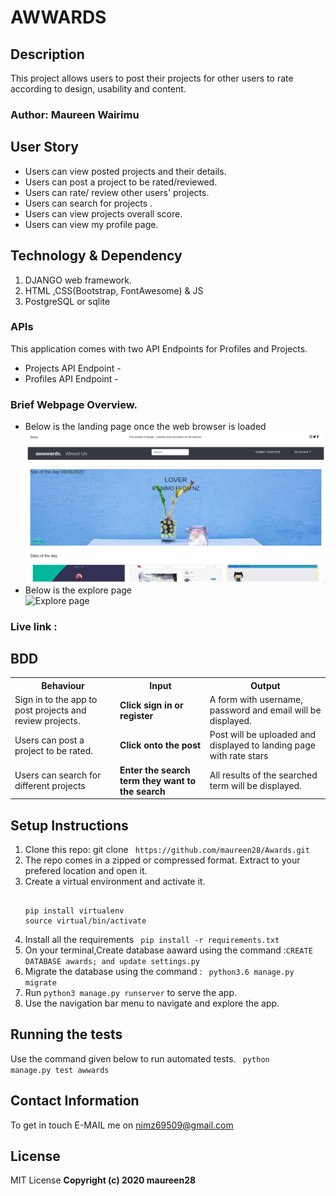 # AWWARDS

## Description
This project allows users to post their projects for other users to rate according to design, usability and content.

### Author: Maureen Wairimu

## User Story

<ul>
<li>Users can view posted projects and their details.</li>
<li>Users can post a project to be rated/reviewed.</li>
<li>Users can rate/ review other users' projects.</li>
<li>Users can search for projects .</li>
<li>Users can view projects overall score.</li>
<li>Users can view my profile page.</li>
</ul>


## Technology & Dependency

<ol>
<li>DJANGO web framework.</li>
<li>HTML ,CSS(Bootstrap, FontAwesome) & JS </li>
<li>PostgreSQL or sqlite</li>
</ol>

### APIs
This application comes with two API Endpoints for Profiles and Projects.

<ul>
<li>Projects API Endpoint - </li>
<li>Profiles API Endpoint - </li>
</ul>

### Brief Webpage Overview.

<ul>
<li>Below is the landing page once the web browser is loaded</li>
<img src="/landing.jpg" alt=" Home page" width="1000"/>
<li>Below is the explore page </li>
<img src="/explore .jpg" alt=" Explore page" width="800"/>
</ul>

### Live link :


## BDD
<table>
<tr>
<th>Behaviour</th>
<th>Input</th>
<th>Output</th>
</tr>
<tr>
<td>Sign in to the app to post projects and review projects.</td>
<td><strong>Click sign in or register</strong></td>
<td>A form with username, password and email will be displayed.</td>
</tr>
<tr>
<td>Users can post a project to be rated.</td>
<td><strong>Click onto the post</strong></td>
<td>Post will be uploaded and displayed to landing page with rate stars</td>
</tr>
<tr>
<td>Users can search for different projects</td>
<td><strong>Enter the search term they want to the search</strong></td>
<td>All results of the searched term will be displayed.</td>
</tr>
</table>

## Setup Instructions

<ol>
<li> Clone this repo: git clone <code> https://github.com/maureen28/Awards.git</code> </li>
<li>The repo comes in a zipped or compressed format. Extract to your prefered location and open it.</li>
<li> Create a virtual environment and activate it.
<pre>
<code>
pip install virtualenv
source virtual/bin/activate
</code></pre>
</li>
<li> Install all the requirements <code> pip install -r requirements.txt</code></li>
<li> On your terminal,Create database aaward using the command :<code>CREATE DATABASE awards; and update settings.py </code>
</li>
<li> Migrate the database using the command : <code> python3.6 manage.py migrate </code> </li>
<li> Run <code>python3 manage.py runserver</code> to serve the app.</li>
<li> Use the navigation bar menu to navigate and explore the app.</li>
</ol>


## Running the tests
Use the command given below to run automated tests.
<code> python manage.py test awwards </code>


## Contact Information

To get in touch E-MAIL me on nimz69509@gmail.com

## License

MIT License
<b>Copyright (c) 2020 maureen28<b>